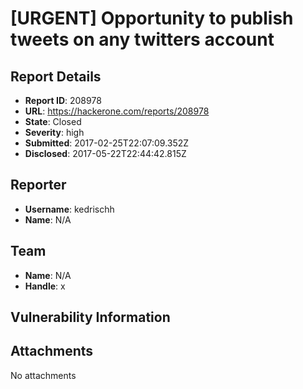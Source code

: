 # [URGENT] Opportunity to publish tweets on any twitters account

## Report Details
- **Report ID**: 208978
- **URL**: https://hackerone.com/reports/208978
- **State**: Closed
- **Severity**: high
- **Submitted**: 2017-02-25T22:07:09.352Z
- **Disclosed**: 2017-05-22T22:44:42.815Z

## Reporter
- **Username**: kedrischh
- **Name**: N/A

## Team
- **Name**: N/A
- **Handle**: x

## Vulnerability Information


## Attachments
No attachments
